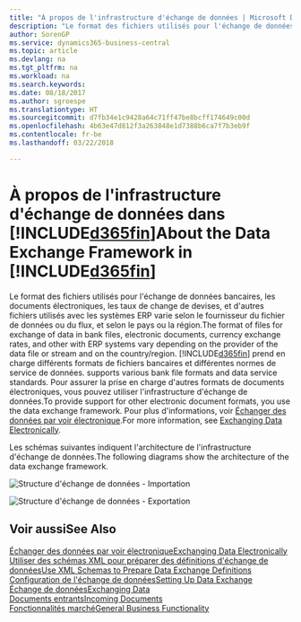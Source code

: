 ```yaml
---
title: "À propos de l'infrastructure d'échange de données | Microsoft Docs"
description: "Le format des fichiers utilisés pour l'échange de données bancaires, les documents électroniques, les taux de change de devises, et d'autres fichiers utilisés avec les systèmes ERP varie selon le fournisseur du fichier de données ou du flux, et selon le pays ou la région."
author: SorenGP
ms.service: dynamics365-business-central
ms.topic: article
ms.devlang: na
ms.tgt_pltfrm: na
ms.workload: na
ms.search.keywords: 
ms.date: 08/18/2017
ms.author: sgroespe
ms.translationtype: HT
ms.sourcegitcommit: d7fb34e1c9428a64c71ff47be8bcff174649c00d
ms.openlocfilehash: 4b63e47d812f3a263848e1d7388b6ca7f7b3eb9f
ms.contentlocale: fr-be
ms.lasthandoff: 03/22/2018

---
```

# <a name="about-the-data-exchange-framework-in-included365finincludesd365finmdmd"></a><span data-ttu-id="76cff-103">À propos de l'infrastructure d'échange de données dans [!INCLUDE[d365fin](includes/d365fin_md.md)]</span><span class="sxs-lookup"><span data-stu-id="76cff-103">About the Data Exchange Framework in [!INCLUDE[d365fin](includes/d365fin_md.md)]</span></span>
<span data-ttu-id="76cff-104">Le format des fichiers utilisés pour l'échange de données bancaires, les documents électroniques, les taux de change de devises, et d'autres fichiers utilisés avec les systèmes ERP varie selon le fournisseur du fichier de données ou du flux, et selon le pays ou la région.</span><span class="sxs-lookup"><span data-stu-id="76cff-104">The format of files for exchange of data in bank files, electronic documents, currency exchange rates, and other with ERP systems vary depending on the provider of the data file or stream and on the country/region.</span></span> [!INCLUDE[d365fin](includes/d365fin_md.md)]<span data-ttu-id="76cff-105"> prend en charge différents formats de fichiers bancaires et différentes normes de service de données.</span><span class="sxs-lookup"><span data-stu-id="76cff-105"> supports various bank file formats and data service standards.</span></span> <span data-ttu-id="76cff-106">Pour assurer la prise en charge d'autres formats de documents électroniques, vous pouvez utiliser l'infrastructure d'échange de données.</span><span class="sxs-lookup"><span data-stu-id="76cff-106">To provide support for other electronic document formats, you use the data exchange framework.</span></span> <span data-ttu-id="76cff-107">Pour plus d'informations, voir [Échanger des données par voir électronique](across-data-exchange.md).</span><span class="sxs-lookup"><span data-stu-id="76cff-107">For more information, see [Exchanging Data Electronically](across-data-exchange.md).</span></span>    

 <span data-ttu-id="76cff-108">Les schémas suivantes indiquent l'architecture de l'infrastructure d'échange de données.</span><span class="sxs-lookup"><span data-stu-id="76cff-108">The following diagrams show the architecture of the data exchange framework.</span></span>  

 ![Structure d'échange de données &#45; Importation](media/across-data-exchange/dataexchangeframework_import.png)  

 ![Structure d'échange de données &#45; Exportation](media/across-data-exchange/dataexchangeframework_export.png)  

## <a name="see-also"></a><span data-ttu-id="76cff-111">Voir aussi</span><span class="sxs-lookup"><span data-stu-id="76cff-111">See Also</span></span>  
[<span data-ttu-id="76cff-112">Échanger des données par voir électronique</span><span class="sxs-lookup"><span data-stu-id="76cff-112">Exchanging Data Electronically</span></span>](across-data-exchange.md)  
[<span data-ttu-id="76cff-113">Utiliser des schémas XML pour préparer des définitions d'échange de données</span><span class="sxs-lookup"><span data-stu-id="76cff-113">Use XML Schemas to Prepare Data Exchange Definitions</span></span>](across-how-to-use-xml-schemas-to-prepare-data-exchange-definitions.md)  
[<span data-ttu-id="76cff-114">Configuration de l'échange de données</span><span class="sxs-lookup"><span data-stu-id="76cff-114">Setting Up Data Exchange</span></span>](across-set-up-data-exchange.md)  
[<span data-ttu-id="76cff-115">Échange de données</span><span class="sxs-lookup"><span data-stu-id="76cff-115">Exchanging Data</span></span>](across-exchange-data.md)  
[<span data-ttu-id="76cff-116">Documents entrants</span><span class="sxs-lookup"><span data-stu-id="76cff-116">Incoming Documents</span></span>](across-income-documents.md)  
[<span data-ttu-id="76cff-117">Fonctionnalités marché</span><span class="sxs-lookup"><span data-stu-id="76cff-117">General Business Functionality</span></span>](ui-across-business-areas.md)  

